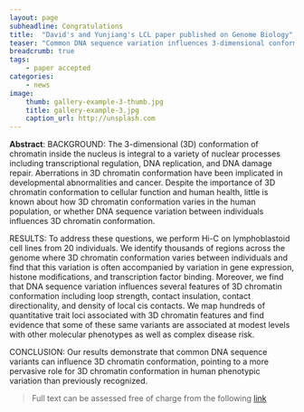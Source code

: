 ```yaml
---
layout: page
subheadline: Congratulations 
title:  "David's and Yunjiang's LCL paper published on Genome Biology"
teaser: "Common DNA sequence variation influences 3-dimensional conformation of the human genome."
breadcrumb: true
tags:
    - paper accepted 
categories:
    - news 
image:
    thumb: gallery-example-3-thumb.jpg
    title: gallery-example-3.jpg
    caption_url: http://unsplash.com
---
```

<b>Abstract</b>: 
BACKGROUND:
The 3-dimensional (3D) conformation of chromatin inside the nucleus is integral to a variety of nuclear processes including transcriptional regulation, DNA replication, and DNA damage repair. Aberrations in 3D chromatin conformation have been implicated in developmental abnormalities and cancer. Despite the importance of 3D chromatin conformation to cellular function and human health, little is known about how 3D chromatin conformation varies in the human population, or whether DNA sequence variation between individuals influences 3D chromatin conformation.

RESULTS:
To address these questions, we perform Hi-C on lymphoblastoid cell lines from 20 individuals. We identify thousands of regions across the genome where 3D chromatin conformation varies between individuals and find that this variation is often accompanied by variation in gene expression, histone modifications, and transcription factor binding. Moreover, we find that DNA sequence variation influences several features of 3D chromatin conformation including loop strength, contact insulation, contact directionality, and density of local cis contacts. We map hundreds of quantitative trait loci associated with 3D chromatin features and find evidence that some of these same variants are associated at modest levels with other molecular phenotypes as well as complex disease risk.

CONCLUSION:
Our results demonstrate that common DNA sequence variants can influence 3D chromatin conformation, pointing to a more pervasive role for 3D chromatin conformation in human phenotypic variation than previously recognized.



> Full text can be assessed free of charge from the following [link](https://doi.org/10.1186/s13059-019-1855-4)

